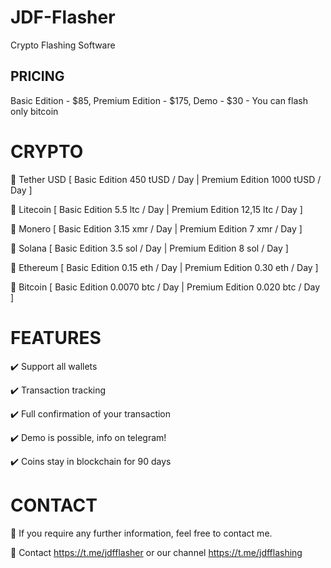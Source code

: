 # JDF-Flasher
Crypto Flashing Software

## PRICING

Basic Edition - $85, Premium Edition - $175, Demo - $30 - You can flash only bitcoin

# CRYPTO

💸 Tether USD [ Basic Edition 450 tUSD / Day | Premium Edition 1000 tUSD / Day ]

💸 Litecoin [ Basic Edition 5.5 ltc / Day | Premium Edition 12,15 ltc / Day ]

💸 Monero [ Basic Edition 3.15 xmr / Day | Premium Edition 7 xmr / Day ]

💸 Solana [ Basic Edition 3.5 sol / Day | Premium Edition 8 sol / Day ]

💸 Ethereum [ Basic Edition 0.15 eth / Day | Premium Edition 0.30 eth / Day ]

💸 Bitcoin [ Basic Edition 0.0070 btc / Day | Premium Edition 0.020 btc / Day ]

# FEATURES

✔️ Support all wallets

✔️ Transaction tracking

✔️ Full confirmation of your transaction

✔️ Demo is possible, info on telegram!

✔️ Coins stay in blockchain for 90 days

# CONTACT

🔗 If you require any further information, feel free to contact me.

🔗 Contact https://t.me/jdfflasher or our channel https://t.me/jdfflashing
